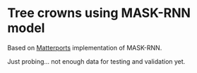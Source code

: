 # Tree crowns using MASK-RNN model

Based on [Matterports](https://github.com/matterport/Mask_RCNN)
 implementation of MASK-RNN.

Just probing... not enough data for testing and validation yet.
